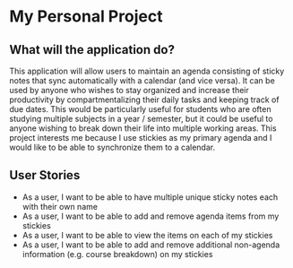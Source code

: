 # My Personal Project

## What will the application do?

This application will allow users to maintain an agenda consisting of sticky
notes that sync automatically with a calendar (and vice versa). It can be used 
by anyone who wishes to stay organized and increase their productivity by 
compartmentalizing their daily tasks and keeping track of due dates. This would
be particularly useful for students who are often studying multiple subjects
in a year / semester, but it could be useful to anyone wishing to break down
their life into multiple working areas. This project interests me because I use
stickies as my primary agenda and I would like to be able to synchronize them to a
calendar.

## User Stories

- As a user, I want to be able to have multiple unique sticky notes each with 
their own name
- As a user, I want to be able to add and remove agenda items from my stickies
- As a user, I want to be able to view the items on each of my stickies
- As a user, I want to be able to add and remove additional non-agenda information
(e.g. course breakdown) on my stickies